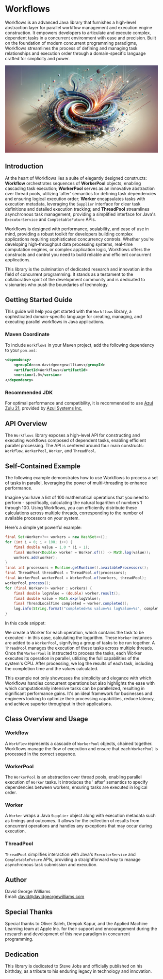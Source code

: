 # Workflows

Workflows is an advanced Java library that furnishes a high-level abstraction layer for parallel workflow management and
execution engine construction. It empowers developers to articulate and execute complex, dependent tasks in a concurrent
environment with ease and precision. Built on the foundation of modern concurrent programming paradigms, Workflows
streamlines the process of defining and managing task relationships and execution order through a domain-specific
language crafted for simplicity and power.

![Workflows Visual Representation](docs/Workflow.png)

## Introduction

At the heart of Workflows lies a suite of elegantly designed constructs: **Workflow** orchestrates sequences of **WorkerPool** objects, enabling cascading task execution; **WorkerPool** serves as an innovative abstraction over thread
pools, utilizing 'after' semantics for defining task dependencies and ensuring logical execution order; **Worker**
encapsulates tasks with execution metadata, leveraging the `Supplier` interface for clear task definitions and detailed
execution tracking; and **ThreadPool** streamlines asynchronous task management, providing a simplified interface for
Java's `ExecutorService` and `CompletableFuture` APIs.

Workflows is designed with performance, scalability, and ease of use in mind, providing a robust toolkit for developers
building complex applications requiring sophisticated concurrency controls. Whether you're developing high-throughput
data processing systems, real-time computation engines, or complex application logic, Workflows offers the constructs
and control you need to build reliable and efficient concurrent applications.

This library is the culmination of dedicated research and innovation in the field of concurrent programming. It stands
as a testament to the collaborative spirit of the development community and is dedicated to visionaries who push the
boundaries of technology.

## Getting Started Guide

This guide will help you get started with the `Workflows` library, a sophisticated domain-specific language for
creating, managing, and executing parallel workflows in Java applications.

### Maven Coordinate

To include `Workflows` in your Maven project, add the following dependency to your `pom.xml`:

```xml
<dependency>
    <groupId>com.davidgeorgewilliams</groupId>
    <artifactId>Workflows</artifactId>
    <version>1.0</version>
</dependency>
```

### Recommended JDK

For optimal performance and compatibility, it is recommended to
use [Azul Zulu 21](https://www.azul.com/downloads/?version=java-21-lts&package=jdk#zulu), provided
by [Azul Systems Inc.](https://www.azul.com/)

## API Overview

The `Workflows` library exposes a high-level API for constructing and executing workflows composed of dependent tasks,
enabling efficient parallel processing. The API is centered around four main
constructs: `Workflow`, `WorkerPool`, `Worker`, and `ThreadPool`.

## Self-Contained Example

The following example demonstrates how to use Workflows to process a set of tasks in parallel, leveraging the power of multi-threading to enhance performance.

Imagine you have a list of 100 mathematical operations that you need to perform - specifically, calculating the natural logarithm of numbers 1 through 100. Using Workflows, you can efficiently distribute these calculations across multiple threads, corresponding to the number of available processors on your system.

Here's a simple yet powerful example:

```java
final Set<Worker<?>> workers = new HashSet<>();
for (int i = 0; i < 100; i++) {
    final double value = 1.0 * (i + 1);
    final Worker<Double> worker = Worker.of(() -> Math.log(value));
    workers.add(worker);
}
final int processors = Runtime.getRuntime().availableProcessors();
final ThreadPool threadPool = ThreadPool.of(processors);
final WorkerPool workerPool = WorkerPool.of(workers, threadPool);
workerPool.process();
for (final Worker<?> worker : workers) {
    final double logValue = (double) worker.result();
    final double value = Math.exp(logValue);
    final ThreadLocalTime completed = worker.completed();
    log.info(String.format("completed=%s value=%s logValue=%s", completed, value, logValue));
}
```
In this code snippet:

We create a Worker for each operation, which contains the task to be executed - in this case, calculating the logarithm.
These `Worker` instances are added to a `WorkerPool`, signifying a group of tasks to be run together.
A `ThreadPool` manages the execution of these tasks across multiple threads.
Once the `WorkerPool` is instructed to process the tasks, each Worker executes its operation in parallel, utilizing the full capabilities of the system's CPU.
After processing, we log the results of each task, including the completion time and the values calculated.

This example not only showcases the simplicity and elegance with which Workflows handles concurrent operations but also highlights the ease with which computationally intensive tasks can be parallelized, resulting in significant performance gains. It's an ideal framework for businesses and engineers looking to optimize their processing capabilities, reduce latency, and achieve superior throughput in their applications.

## Class Overview and Usage

### Workflow

A `Workflow` represents a cascade of `WorkerPool` objects, chained together. Workflows manage the flow of execution and
ensure that each `WorkerPool` is processed in the correct sequence.

### WorkerPool

The `WorkerPool` is an abstraction over thread pools, enabling parallel execution of `Worker` tasks. It introduces the '
after' semantics to specify dependencies between workers, ensuring tasks are executed in logical order.

### Worker

A `Worker` wraps a Java `Supplier` object along with execution metadata such as timings and outcomes. It allows for the
collection of results from concurrent operations and handles any exceptions that may occur during execution.

### ThreadPool

`ThreadPool` simplifies interaction with Java's `ExecutorService` and `CompletableFuture` APIs, providing a
straightforward way to manage asynchronous task submission and execution.

## Author

David George Williams  
Email: david@davidgeorgewilliams.com

## Special Thanks

Special thanks to Oliver Saleh, Deepak Kapur, and the Applied Machine Learning team at Apple Inc. for their support and
encouragement during the research and development of this new paradigm in concurrent programming. 

## Dedication

This library is dedicated to Steve Jobs and officially published on his birthday, as a tribute to his enduring legacy in
technology and innovation.
